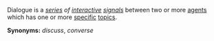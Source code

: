 Dialogue is a *[series](https://github.com/gcassel/Modular-Organization-Terminology/blob/master/terms/series.md) of [interactive](https://github.com/gcassel/Modular-Organization-Terminology/blob/master/terms/interaction.md) [signals](https://github.com/gcassel/Modular-Organization-Terminology/blob/master/terms/signal.md)* between two or more [agents](https://github.com/gcassel/Modular-Organization-Terminology/blob/master/terms/agent.md) which has one or more [specific](https://github.com/gcassel/Modular-Organization-Terminology/blob/master/terms/specific.md) [topics](https://github.com/gcassel/Modular-Organization-Terminology/blob/master/terms/topic.md).

**Synonyms:** *discuss*, *converse*
